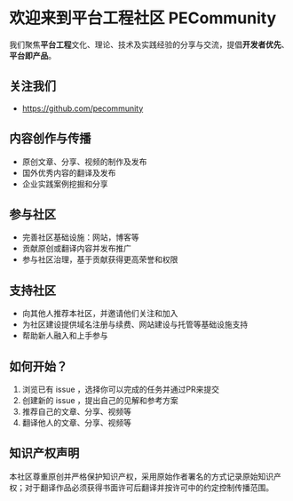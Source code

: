 # 欢迎来到平台工程社区 PECommunity

我们聚焦**平台工程**文化、理论、技术及实践经验的分享与交流，提倡**开发者优先**、**平台即产品**。


## 关注我们 
- https://github.com/pecommunity

## 内容创作与传播
- 原创文章、分享、视频的制作及发布
- 国外优秀内容的翻译及发布  
- 企业实践案例挖掘和分享  


## 参与社区
- 完善社区基础设施：网站，博客等 
- 贡献原创或翻译内容并发布推广   
- 参与社区治理，基于贡献获得更高荣誉和权限 


## 支持社区 
- 向其他人推荐本社区，并邀请他们关注和加入  
- 为社区建设提供域名注册与续费、网站建设与托管等基础设施支持 
- 帮助新人融入和上手参与  


## 如何开始？
1. 浏览已有 issue ，选择你可以完成的任务并通过PR来提交 
2. 创建新的 issue ，提出自己的见解和参考方案 
3. 推荐自己的文章、分享、视频等
4. 翻译他人的文章、分享、视频等 

## 知识产权声明
本社区尊重原创并严格保护知识产权，采用原始作者署名的方式记录原始知识产权；对于翻译作品必须获得书面许可后翻译并按许可中的约定控制传播范围。 
